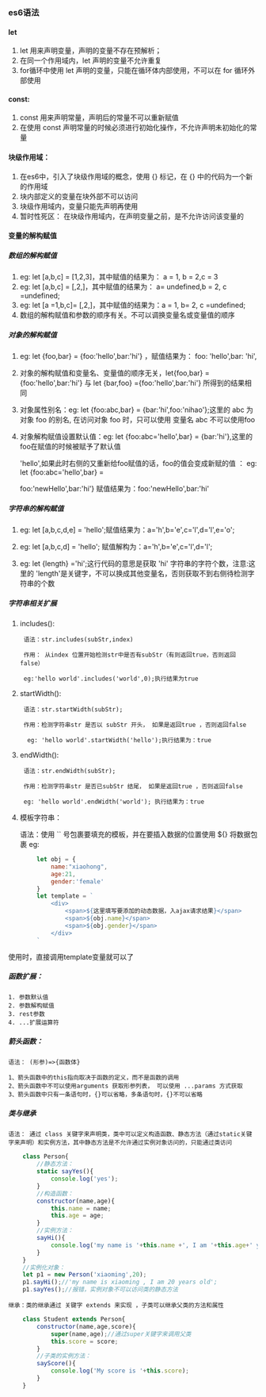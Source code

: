 ### es6语法
#### let
1. let 用来声明变量，声明的变量不存在预解析；
2. 在同一个作用域内，let 声明的变量不允许重复
3. for循环中使用 let 声明的变量，只能在循环体内部使用，不可以在 for 循环外部使用

#### const:
1. const 用来声明常量，声明后的常量不可以重新赋值
2. 在使用 const 声明常量的时候必须进行初始化操作，不允许声明未初始化的常量

#### 块级作用域：
1. 在es6中，引入了块级作用域的概念，使用 {} 标记，在 {} 中的代码为一个新的作用域
2. 块内部定义的变量在块外部不可以访问
3. 块级作用域内，变量只能先声明再使用
4. 暂时性死区： 在块级作用域内，在声明变量之前，是不允许访问该变量的

#### 变量的解构赋值
##### 数组的解构赋值
1. eg: let [a,b,c] = [1,2,3]，其中赋值的结果为： a = 1, b = 2,c = 3
2. eg: let [a,b,c] = [,2,]，其中赋值的结果为： a= undefined,b = 2, c =undefined;
3. eg: let [a =1,b,c]= [,2,]，其中赋值的结果为：a = 1, b= 2, c =undefined;
4. 数组的解构赋值和参数的顺序有关。不可以调换变量名或变量值的顺序

##### 对象的解构赋值
1. eg: let {foo,bar} = {foo:'hello',bar:'hi'} ，赋值结果为： foo: 'hello',bar: 'hi',
2. 对象的解构赋值和变量名、变量值的顺序无关，let{foo,bar} = {foo:'hello',bar:'hi'} 与 let {bar,foo} ={foo:'hello',bar:'hi'} 所得到的结果相同
3. 对象属性别名：eg: let {foo:abc,bar} = {bar:'hi',foo:'nihao'};这里的 abc 为对象 foo 的别名, 在访问对象 foo 时，只可以使用 变量名 abc 不可以使用foo
4. 对象解构赋值设置默认值：eg: let {foo:abc='hello',bar} = {bar:'hi'},这里的foo在赋值的时候被赋予了默认值

	'hello',如果此时右侧的又重新给foo赋值的话，foo的值会变成新赋的值 ： eg: let {foo:abc='hello',bar} =

	foo:'newHello',bar:'hi'} 赋值结果为：foo:'newHello',bar:'hi'

##### 字符串的解构赋值
1. eg: let [a,b,c,d,e] = 'hello';赋值结果为：a='h',b='e',c='l',d='l',e='o';

2. eg: let [a,b,c,d] = 'hello'; 赋值解构为：a='h',b='e',c='l',d='l';

3. eg: let {length} ='hi';这行代码的意思是获取 'hi' 字符串的字符个数，注意:这里的 'length'是关键字，不可以换成其他变量名，否则获取不到右侧待检测字符串的个数

##### 字符串相关扩展
1. includes():

		语法：str.includes(subStr,index)

		作用： 从index 位置开始检测str中是否有subStr（有则返回true，否则返回false）

 		eg:'hello world'.includes('world',0);执行结果为true

2. startWidth():

		语法：str.startWidth(subStr);

		作用：检测字符串str 是否以 subStr 开头， 如果是返回true ，否则返回false

		 eg: 'hello world'.startWidth('hello');执行结果为：true

3. endWidth():

		语法：str.endWidth(subStr);

		作用：检测字符串str 是否已subStr 结尾， 如果是返回true ，否则返回false

		eg: 'hello world'.endWidth('world'); 执行结果为：true

4. 模板字符串：

	语法：使用 `` 号包裹要填充的模板，并在要插入数据的位置使用 ${} 将数据包裹 eg:
````js
		let obj = {
			name:"xiaohong",
			age:21,
			gender:'female'
		}
		let template = `
			<div>
				<span>${这里填写要添加的动态数据，入ajax请求结果}</span>
				<span>${obj.name}</span>
				<span>${obj.gender}</span>
			</div>
		`
````
使用时，直接调用template变量就可以了

##### 函数扩展：

	1. 参数默认值
	2. 参数解构赋值
	3. rest参数
	4. ...扩展运算符

##### 箭头函数：
	语法： (形参)=>{函数体}

	1、箭头函数中的this指向取决于函数的定义，而不是函数的调用
	2、箭头函数中不可以使用arguments 获取形参列表， 可以使用 ...params 方式获取
	3、箭头函数中只有一条语句时，{}可以省略，多条语句时，{}不可以省略

##### 类与继承
	语法： 通过 class 关键字来声明类，类中可以定义构造函数、静态方法（通过static关键字来声明）和实例方法，其中静态方法是不允许通过实例对象访问的，只能通过类访问
````js
	class Person{
		//静态方法：
		static sayYes(){
			console.log('yes');
		}
		//构造函数：
		constructor(name,age){
			this.name = name;
			this.age = age;
		}
		//实例方法：
		sayHi(){
			console.log('my name is '+this.name +', I am '+this.age+' years old');
		}
	}
	//实例化对象：
	let p1 = new Person('xiaoming',20);
	p1.sayHi();//'my name is xiaoming , I am 20 years old';
	p1.sayYes();//报错，实例对象不可以访问类的静态方法
````
	继承：类的继承通过 关键字 extends 来实现 ，子类可以继承父类的方法和属性
````js
	class Student extends Person{
		constructor(name,age,score){
			super(name,age);//通过super关键字来调用父类
			this.score = score;
		}
		//子类的实例方法：
		sayScore(){
			console.log('My score is '+this.score);
		}
	}
````

